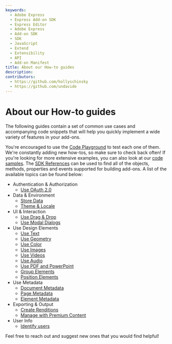 ```yaml
---
keywords:
  - Adobe Express
  - Express Add-on SDK
  - Express Editor
  - Adobe Express
  - Add-on SDK
  - SDK
  - JavaScript
  - Extend
  - Extensibility
  - API
  - Add-on Manifest
title: About our How-to guides
description:
contributors:
  - https://github.com/hollyschinsky
  - https://github.com/undavide
---
```


# About our How-to guides

The following guides contain a set of common use cases and accompanying code snippets that will help you quickly implement a wide variety of features in your add-ons.

You're encouraged to use the [Code Playground](../getting_started/code_playground.md) to test each one of them. We're constantly adding new how-tos, so make sure to check back often! If you're looking for more extensive examples, you can also look at our [code samples](https://developer.adobe.com/express/add-ons/docs/samples/). The [SDK References](https://developer.adobe.com/express/add-ons/docs/references/addonsdk/) can be used to find all of the objects, methods, properties and events supported for building add-ons. A list of the available topics can be found below:

- Authentication & Authorization
  - [Use OAuth 2.0](./how_to/oauth2.md)
- Data & Environment
  - [Store Data](./how_to/local_data_management.md)
  - [Theme & Locale](./how_to/theme_locale.md)
- UI & Interaction
  - [Use Drag & Drop](./how_to/drag_and_drop.md)
  - [Use Modal Dialogs](./how_to/modal_dialogs.md)
- Use Design Elements
  - [Use Text](./how_to/use_text.md)
  - [Use Geometry](./how_to/use_geometry.md)
  - [Use Color](./how_to/use_color.md)
  - [Use Images](./how_to/use_images.md)
  - [Use Videos](./how_to/use_videos.md)
  - [Use Audio](./how_to/use_audio.md)
  - [Use PDF and PowerPoint](./how_to/use_pdf_powerpoint.md)
  - [Group Elements](./how_to/group_elements.md)
  - [Position Elements](./how_to/position_elements.md)
- Use Metadata
  - [Document Metadata](./how_to/document_metadata.md)
  - [Page Metadata](./how_to/page_metadata.md)
  - [Element Metadata](./how_to/element_metadata.md)
- Exporting & Output
  - [Create Renditions](./how_to/create_renditions.md)
  - [Manage with Premium Content](./how_to/premium_content.md)
- User Info
  - [Identify users](./how_to/user_info.md)

Feel free to reach out and suggest new ones that you would find helpful!
